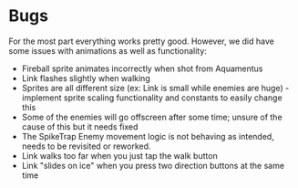 # Bugs
For the most part everything works pretty good. However, we did have some issues with animations as well as functionality:
- Fireball sprite animates incorrectly when shot from Aquamentus
- Link flashes slightly when walking
- Sprites are all different size (ex: Link is small while enemies are huge) - implement sprite scaling functionality and constants to easily change this
- Some of the enemies will go offscreen after some time; unsure of the cause of this but it needs fixed
- The SpikeTrap Enemy movement logic is not behaving as intended, needs to be revisited or reworked.
- Link walks too far when you just tap the walk button
- Link "slides on ice" when you press two direction buttons at the same time
